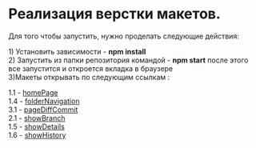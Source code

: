 <h1>Реализация верстки макетов.</h1>
<p>Для того чтобы запустить, нужно проделать следующие действия:</p>
1) Установить зависимости - <b>npm install</b> <br>
2) Запустить из папки репозитория командой - <b>npm start</b> после этого все запустится и откроется вкладка в браузере <br>
3)Макеты открывать по следующим ссылкам :<br>

  1.1 - [homePage](http://localhost:9009/pages/html/homePage.html) <br>
  1.4 - [folderNavigation](http://localhost:9009/pages/html/folderNavigation.html) <br>
  3.1 - [pageDiffCommit](http://localhost:9009/pages/html/pageDiffCommit.html) <br>
  2.1 - [showBranch](http://localhost:9009/pages/html/showBranch.html) <br>
  1.5 - [showDetails](http://localhost:9009/pages/html/showDetails.html) <br>
  1.6 - [showHistory](http://localhost:9009/pages/html/showHistory.html) <br>

